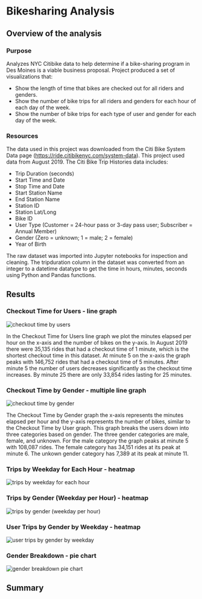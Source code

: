 # Bikesharing Analysis
## Overview of the analysis
### Purpose
Analyzes NYC Citibike data to help determine if a bike-sharing program in Des Moines is a viable business proposal. Project produced a set of visualizations that:
* Show the length of time that bikes are checked out for all riders and genders.
* Show the number of bike trips for all riders and genders for each hour of each day of the week.
* Show the number of bike trips for each type of user and gender for each day of the week. 

### Resources
The data used in this project was downloaded from the Citi Bike System Data page (https://ride.citibikenyc.com/system-data). This project used data from August 2019. The Citi Bike Trip Histories data includes:
* Trip Duration (seconds)
* Start Time and Date
* Stop Time and Date
* Start Station Name
* End Station Name
* Station ID
* Station Lat/Long
* Bike ID
* User Type (Customer = 24-hour pass or 3-day pass user; Subscriber = Annual Member)
* Gender (Zero = unknown; 1 = male; 2 = female)
* Year of Birth

The raw dataset was imported into Jupyter notebooks for inspection and cleaning. The tripduration column in the dataset was converted from an integer to a datetime datatype to get the time in hours, minutes, seconds using Python and Pandas functions.

## Results

### Checkout Time for Users - line graph

![checkout time by users](https://user-images.githubusercontent.com/111299372/206586094-4fc6c594-3c64-4370-ab6a-ee4bfdd73088.png)

In the Checkout Time for Users line graph we plot the minutes elapsed per hour on the x-axis and the number of bikes on the y-axis. In August 2019 there were 35,135 rides that had a checkout time of 1 minute, which is the shortest checkout time in this dataset. At minute 5 on the x-axis the graph peaks with 146,752 rides that had a checkout time of 5 minutes. After minute 5 the number of users decreases significantly as the checkout time increases. By minute 25 there are only 33,854 rides lasting for 25 minutes.

### Checkout Time by Gender - multiple line graph

![checkout time by gender](https://user-images.githubusercontent.com/111299372/206587990-b8b83e2c-de0e-4a46-8755-1b39921d45b5.png)

The Checkout Time by Gender graph the x-axis represents the minutes elapsed per hour and the y-axis represents the number of bikes, similar to 
the Checkout Time by User graph. This graph breaks the users down into three categories based on gender. The three gender categories are male, female, and unknown. For the male category the graph peaks at minute 5 with 108,087 rides. The female category has 34,151 rides at its peak at minute 6. The unkown gender category has 7,389 at its peak at minute 11. 

### Trips by Weekday for Each Hour - heatmap

![trips by weekday for each hour](https://user-images.githubusercontent.com/111299372/206594874-03e1e796-deb8-4418-98a8-756f56fd3e94.png)


### Trips by Gender (Weekday per Hour) - heatmap

![trips by gender (weekday per hour)](https://user-images.githubusercontent.com/111299372/206594888-435fccaf-c226-4733-a5ad-768b25cd88c3.png)


### User Trips by Gender by Weekday - heatmap

![user trips by gender by weekday](https://user-images.githubusercontent.com/111299372/206594966-021ed2b9-ebac-4240-9882-27b4f623aafd.png)


### Gender Breakdown - pie chart

![gender breakdown pie chart](https://user-images.githubusercontent.com/111299372/206595000-fc22d283-484e-44d5-8776-8c454063ecd6.png)

## Summary

